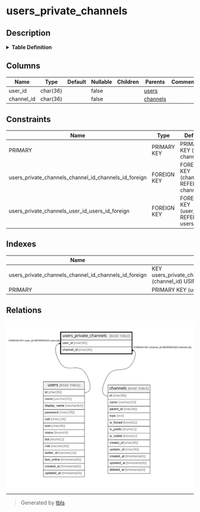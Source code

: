 # users_private_channels

## Description

<details>
<summary><strong>Table Definition</strong></summary>

```sql
CREATE TABLE `users_private_channels` (
  `user_id` char(36) NOT NULL,
  `channel_id` char(36) NOT NULL,
  PRIMARY KEY (`user_id`,`channel_id`),
  KEY `users_private_channels_channel_id_channels_id_foreign` (`channel_id`),
  CONSTRAINT `users_private_channels_channel_id_channels_id_foreign` FOREIGN KEY (`channel_id`) REFERENCES `channels` (`id`) ON DELETE CASCADE ON UPDATE CASCADE,
  CONSTRAINT `users_private_channels_user_id_users_id_foreign` FOREIGN KEY (`user_id`) REFERENCES `users` (`id`) ON DELETE CASCADE ON UPDATE CASCADE
) ENGINE=InnoDB DEFAULT CHARSET=utf8mb4
```

</details>

## Columns

| Name | Type | Default | Nullable | Children | Parents | Comment |
| ---- | ---- | ------- | -------- | -------- | ------- | ------- |
| user_id | char(36) |  | false |  | [users](users.md) |  |
| channel_id | char(36) |  | false |  | [channels](channels.md) |  |

## Constraints

| Name | Type | Definition |
| ---- | ---- | ---------- |
| PRIMARY | PRIMARY KEY | PRIMARY KEY (user_id, channel_id) |
| users_private_channels_channel_id_channels_id_foreign | FOREIGN KEY | FOREIGN KEY (channel_id) REFERENCES channels (id) |
| users_private_channels_user_id_users_id_foreign | FOREIGN KEY | FOREIGN KEY (user_id) REFERENCES users (id) |

## Indexes

| Name | Definition |
| ---- | ---------- |
| users_private_channels_channel_id_channels_id_foreign | KEY users_private_channels_channel_id_channels_id_foreign (channel_id) USING BTREE |
| PRIMARY | PRIMARY KEY (user_id, channel_id) USING BTREE |

## Relations

![er](users_private_channels.svg)

---

> Generated by [tbls](https://github.com/k1LoW/tbls)
